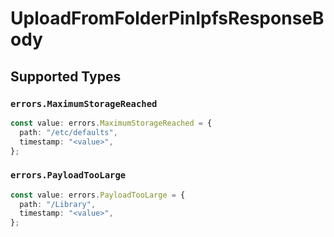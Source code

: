 # UploadFromFolderPinIpfsResponseBody


## Supported Types

### `errors.MaximumStorageReached`

```typescript
const value: errors.MaximumStorageReached = {
  path: "/etc/defaults",
  timestamp: "<value>",
};
```

### `errors.PayloadTooLarge`

```typescript
const value: errors.PayloadTooLarge = {
  path: "/Library",
  timestamp: "<value>",
};
```


